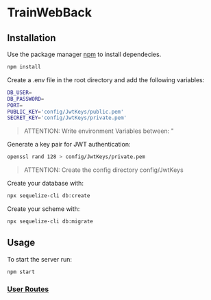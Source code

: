 # TrainWebBack

## Installation

Use the package manager [npm](https://docs.npmjs.com/downloading-and-installing-node-js-and-npm) to install dependecies.

```bash
npm install
```

Create a .env file in the root directory and add the following variables:

```bash
DB_USER=
DB_PASSWORD=
PORT=
PUBLIC_KEY='config/JwtKeys/public.pem'
SECRET_KEY='config/JwtKeys/private.pem'
```
> ATTENTION: Write environment Variables between: "


Generate a key pair for JWT authentication:

```bash
openssl rand 128 > config/JwtKeys/private.pem
```
> ATTENTION: Create the config directory config/JwtKeys

Create your database with:
```bash
npx sequelize-cli db:create
```
Create your scheme with:
```bash
npx sequelize-cli db:migrate
```

## Usage
To start the server run:
```bash
npm start
```
### [User Routes](routes/README.md#user-routes)
